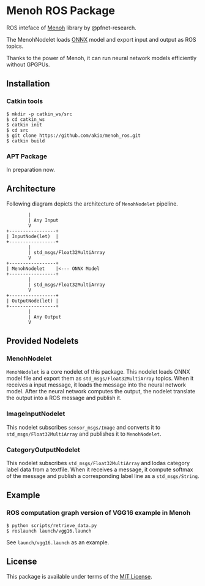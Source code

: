 Menoh ROS Package
==================================================

ROS inteface of [Menoh](https://github.com/pfnet-research/menoh) library by @pfnet-research.

The MenohNodelet loads [ONNX](https://onnx.ai/) model and export input and output as ROS topics.

Thanks to the power of Menoh, it can run neural network models efficiently without GPGPUs.


Installation
--------------------------------------------------

### Catkin tools

    $ mkdir -p catkin_ws/src
    $ cd catkin_ws
    $ catkin init
    $ cd src
    $ git clone https://github.com/akio/menoh_ros.git
    $ catkin build

### APT Package

In preparation now.


Architecture 
--------------------------------------------------

Following diagram depicts the architecture of `MenohNodelet` pipeline. 

            |
            | Any Input
            V
    +-----------------+
    | InputNode(let)  |
    +-----------------+
            |
            | std_msgs/Float32MultiArray
            V
    +-----------------+
    | MenohNodelet    |<--- ONNX Model
    +-----------------+
            |
            | std_msgs/Float32MultiArray
            V
    +-----------------+
    | OutputNode(let) |
    +-----------------+
            |
            | Any Output
            V

Provided Nodelets
----------------------------------------------------

### MenohNodelet

`MenohNodelet` is a core nodelet of this package.
This nodelet loads ONNX model file and export them as `std_msgs/Float32MultiArray` topics.
When it receives a input message, it loads the message into the neural network model.
After the neural network computes the output, the nodelet translate the output into a ROS message and publish it.

### ImageInputNodelet

This nodelet subscribes `sensor_msgs/Image` and converts it to `std_msgs/Float32MultiArray` and publishes it to `MenohNodelet`.

### CategoryOutputNodelet

This nodelet subscribes `std_msgs/Float32MultiArray` and lodas category label data from a textfile.
When it receives a message, it compute softmax of the message and publish a corresponding label line as a `std_msgs/String`.


Example
-------------------------------------------------

### ROS computation graph version of VGG16 example in Menoh 

    $ python scripts/retrieve_data.py
    $ roslaunch launch/vgg16.launch

See `launch/vgg16.launch` as an example.


License
-------------------------------------------------
This package is available under terms of the [MIT License](https://opensource.org/licenses/MIT).
